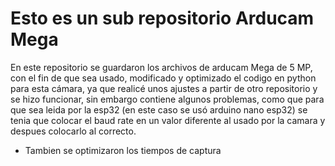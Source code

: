 # Esto es un sub repositorio Arducam Mega

En este repositorio se guardaron los archivos de arducam Mega de 5 MP, con el fin de que sea usado, modificado y optimizado el codigo en python para esta cámara, ya que realicé unos ajustes a partir de otro repositorio y se hizo funcionar, sin embargo contiene algunos problemas, como que para que sea leida por la esp32 (en este caso se usó arduino nano esp32) se tenia que colocar el baud rate en un valor diferente al usado por la camara y despues colocarlo al correcto. 

- Tambien se optimizaron los tiempos de captura
